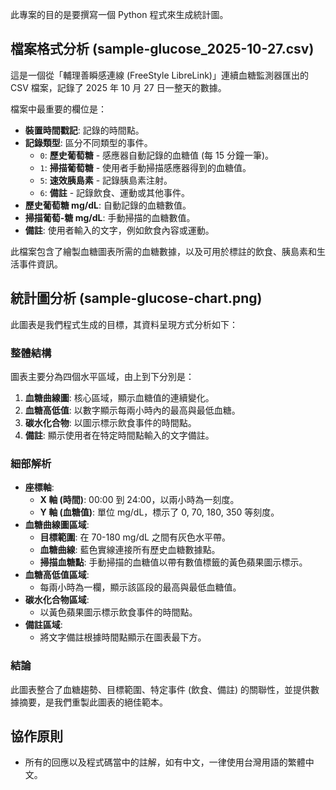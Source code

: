此專案的目的是要撰寫一個 Python 程式來生成統計圖。

## 檔案格式分析 (sample-glucose_2025-10-27.csv)

這是一個從「輔理善瞬感連線 (FreeStyle LibreLink)」連續血糖監測器匯出的 CSV 檔案，記錄了 2025 年 10 月 27 日一整天的數據。

檔案中最重要的欄位是：
*   **裝置時間戳記**: 記錄的時間點。
*   **記錄類型**: 區分不同類型的事件。
    *   `0`: **歷史葡萄糖** - 感應器自動記錄的血糖值 (每 15 分鐘一筆)。
    *   `1`: **掃描葡萄糖** - 使用者手動掃描感應器得到的血糖值。
    *   `5`: **速效胰島素** - 記錄胰島素注射。
    *   `6`: **備註** - 記錄飲食、運動或其他事件。
*   **歷史葡萄糖 mg/dL**: 自動記錄的血糖數值。
*   **掃描葡萄-糖 mg/dL**: 手動掃描的血糖數值。
*   **備註**: 使用者輸入的文字，例如飲食內容或運動。

此檔案包含了繪製血糖圖表所需的血糖數據，以及可用於標註的飲食、胰島素和生活事件資訊。

## 統計圖分析 (sample-glucose-chart.png)

此圖表是我們程式生成的目標，其資料呈現方式分析如下：

### 整體結構
圖表主要分為四個水平區域，由上到下分別是：
1.  **血糖曲線圖**: 核心區域，顯示血糖值的連續變化。
2.  **血糖高低值**: 以數字顯示每兩小時內的最高與最低血糖。
3.  **碳水化合物**: 以圖示標示飲食事件的時間點。
4.  **備註**: 顯示使用者在特定時間點輸入的文字備註。

### 細部解析
*   **座標軸**:
    *   **X 軸 (時間)**: 00:00 到 24:00，以兩小時為一刻度。
    *   **Y 軸 (血糖值)**: 單位 mg/dL，標示了 0, 70, 180, 350 等刻度。
*   **血糖曲線圖區域**:
    *   **目標範圍**: 在 70-180 mg/dL 之間有灰色水平帶。
    *   **血糖曲線**: 藍色實線連接所有歷史血糖數據點。
    *   **掃描血糖點**: 手動掃描的血糖值以帶有數值標籤的黃色蘋果圖示標示。
*   **血糖高低值區域**:
    *   每兩小時為一欄，顯示該區段的最高與最低血糖值。
*   **碳水化合物區域**:
    *   以黃色蘋果圖示標示飲食事件的時間點。
*   **備註區域**:
    *   將文字備註根據時間點顯示在圖表最下方。

### 結論
此圖表整合了血糖趨勢、目標範圍、特定事件 (飲食、備註) 的關聯性，並提供數據摘要，是我們重製此圖表的絕佳範本。

## 協作原則

*   所有的回應以及程式碼當中的註解，如有中文，一律使用台灣用語的繁體中文。